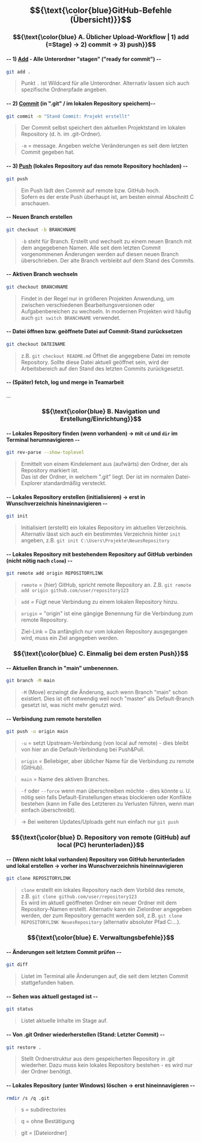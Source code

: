 ## $${\text{\color{blue}GitHub-Befehle (Übersicht)}}$$

### $${\text{\color{blue} A. Üblicher Upload-Workflow | 1) add (=Stage) -> 2) commit -> 3) push}}$$
#### -- 1) <ins>Add</ins> - Alle Unterordner "stagen" ("ready for commit") --
```bash
git add .
```
> Punkt `.` ist Wildcard für alle Unterordner. Alternativ lassen sich auch spezifische Ordnerpfade angeben.

#### -- 2) <ins>Commit</ins> (in ".git" / im lokalen Repository speichern)--
```bash
git commit -m "Stand Commit: Projekt erstellt"
```
> Der Commit selbst speichert den aktuellen Projektstand im lokalen Repository (d. h. im .git-Ordner).

> `-m` = message. Angeben welche Veränderungen es seit dem letzten Commit gegeben hat.

#### -- 3) <ins>Push</ins> (lokales Repository auf das remote Repository hochladen) --
```bash
git push
```
> Ein Push lädt den Commit auf remote bzw. GitHub hoch.<br>
> Sofern es der erste Push überhaupt ist, am besten einmal Abschnitt C anschauen.

#### -- Neuen Branch erstellen
```bash
git checkout -b BRANCHNAME
```
> `-b` steht für Branch.
> Erstellt und wechselt zu einem neuen Branch mit dem angegebenen Namen. Alle seit dem letzten Commit vorgenommenen Änderungen werden auf diesen neuen Branch überschrieben. Der alte Branch verbleibt auf dem Stand des Commits.
#### -- Aktiven Branch wechseln
```bash
git checkout BRANCHNAME
```
> Findet in der Regel nur in größeren Projekten Anwendung, um zwischen verschiedenen Bearbeitungsversionen oder Aufgabenbereichen zu wechseln.
> In modernen Projekten wird häufig auch `git switch BRANCHNAME` verwendet.

#### -- Datei öffnen bzw. geöffnete Datei auf Commit-Stand zurücksetzen
```bash
git checkout DATEINAME
```
> z.B. `git checkout README.md`
> Öffnet die angegebene Datei im remote Repository. Sollte diese Datei aktuell geöffnet sein, wird der Arbeitsbereich auf den Stand des letzten Commits zurückgesetzt.

#### -- (Später) fetch, log und merge in Teamarbeit
...

### $${\text{\color{blue} B. Navigation und Erstellung/Einrichtung}}$$

#### -- Lokales Repository finden (wenn vorhanden) -> mit `cd` und `dir` im Terminal herumnavigieren --
```bash
git rev-parse --show-toplevel
```
> Ermittelt von einem Kindelement aus (aufwärts) den Ordner, der als Repository markiert ist.<br>
> Das ist der Ordner, in welchem ".git" liegt. Der ist im normalen Datei-Explorer standardmäßig versteckt.

#### -- Lokales Repository erstellen (initialisieren) -> erst in Wunschverzeichnis hineinnavigieren --
```bash
git init
```
> Initialisiert (erstellt) ein lokales Repository im aktuellen Verzeichnis. Alternativ lässt sich auch ein bestimmtes Verzeichnis hinter `init` angeben, z.B. `git init C:\Users\Projekte\NeuesRepository`

#### -- Lokales Repository mit bestehendem Repository auf GitHub verbinden (nicht nötig nach `clone`) --
```bash
git remote add origin REPOSITORYLINK
```
> `remote` = (hier) GitHub, spricht remote Repository an. Z.B. `git remote add origin github.com/user/repository123`

> `add` = Fügt neue Verbindung zu einem lokalen Repository hinzu.

> `origin` = "origin" ist eine gängige Benennung für die Verbindung zum remote Repository.

> Ziel-Link = Da anfänglich nur vom lokalen Repository ausgegangen wird, muss ein Ziel angegeben werden.

### $${\text{\color{blue} C. Einmalig bei dem ersten Push}}$$
#### -- Aktuellen Branch in "main" umbenennen. 
```bash
git branch -M main
```
> `-M` (Move) erzwingt die Änderung, auch wenn Branch "main" schon existiert.
> Dies ist oft notwendig weil noch "master" als Default-Branch gesetzt ist, was nicht mehr genutzt wird.
#### -- Verbindung zum remote herstellen 
```bash
git push -u origin main
```
> `-u` = setzt Upstream-Verbindung (von local auf remote) - dies bleibt von hier an die Default-Verbindung bei Push&Pull.

> `origin` = Beliebiger, aber üblicher Name für die Verbindung zu remote (GitHub).

> `main` = Name des aktiven Branches.

> `-f` oder `--force` wenn man überschreiben möchte - dies könnte u. U. nötig sein falls Default-Einstellungen etwas blockieren oder Konflikte bestehen (kann im Falle des Letzteren zu Verlusten führen, wenn man einfach überschreibt). <br>

> -> Bei weiteren Updates/Uploads geht nun einfach nur `git push`

### $${\text{\color{blue} D. Repository von remote (GitHub) auf local (PC) herunterladen}}$$

#### -- (Wenn nicht lokal vorhanden) Repository von GitHub herunterladen und lokal erstellen -> vorher ins Wunschverzeichnis hineinnavigieren
```bash
git clone REPOSITORYLINK
```
> `clone` erstellt ein lokales Repository nach dem Vorbild des remote, z.B. `git clone github.com/user/repository123`<br>
> Es wird im aktuell geöffneten Ordner ein neuer Ordner mit dem Repository-Namen erstellt.
> Alternativ kann ein Zielordner angegeben werden, der zum Repository gemacht werden soll, z.B. `git clone REPOSITORYLINK NeuesRepository` (alternativ absoluter Pfad C:\...).

### $${\text{\color{blue} E. Verwaltungsbefehle}}$$

#### -- Änderungen seit letztem Commit prüfen --
```bash
git diff
```
> Listet im Terminal alle Änderungen auf, die seit dem letzten Commit stattgefunden haben.

#### -- Sehen was aktuell gestaged ist --
```bash
git status
```
> Listet aktuelle Inhalte im Stage auf.

#### -- Von .git Ordner wiederherstellen (Stand: Letzter Commit) --
```bash
git restore .
```
> Stellt Ordnerstruktur aus dem gespeicherten Repository in .git wiederher. Dazu muss kein lokales Repository bestehen - es wird nur der Ordner benötigt.

#### -- Lokales Repository (unter Windows) löschen -> erst hineinnavigieren --
```bash
rmdir /s /q .git
```
> s = subdirectories

> q = ohne Bestätigung

> git = \[Dateiordner]



















